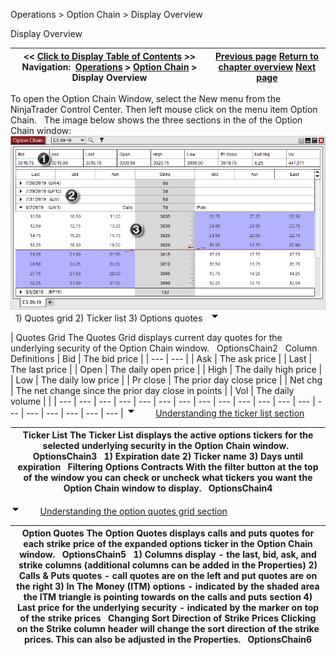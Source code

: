﻿
Operations \> Option Chain \> Display Overview

Display Overview

| \<\< [Click to Display Table of Contents](display_overview_option_chain.md) \>\> **Navigation:**     [Operations](operations.md) \> [Option Chain](option-chain.md) \> Display Overview | [Previous page](option-chain.md) [Return to chapter overview](option-chain.md) [Next page](submitting_orders_option_chain.md) |
| --- | --- |
To open the Option Chain Window, select the New menu from the NinjaTrader Control Center. Then left mouse click on the menu item Option Chain.
 
The image below shows the three sections in the of the Option Chain window:
 
![OptionsChain](optionschain.png)
 
1\) Quotes grid
2\) Ticker list
3\) Options quotes
 
![tog_minus](tog_minus.gif)

| Quotes Grid The Quotes Grid displays current day quotes for the underlying security of the Option Chain window.   OptionsChain2   Column Definitions   | Bid | The bid price | | --- | --- | | Ask | The ask price | | Last | The last price | | Open | The daily open price | | High | The daily high price | | Low | The daily low price | | Pr close | The prior day close price | | Net chg | The net change since the prior day close in points | | Vol | The daily volume | |
| --- | --- | --- | --- | --- | --- | --- | --- | --- | --- | --- | --- | --- | --- | --- | --- | --- | --- | --- |
![tog_minus](tog_minus.gif)        [Understanding the ticker list section](javascript:HMToggle('toggle','Understandingthetickerlistsection','Understandingthetickerlistsection_ICON'))

| Ticker List The Ticker List displays the active options tickers for the selected underlying security in the Option Chain window.   OptionsChain3   1\) Expiration date 2\) Ticker name 3\) Days until expiration   Filtering Options Contracts With the filter button at the top of the window you can check or uncheck what tickers you want the Option Chain window to display.   OptionsChain4 |
| --- |
![tog_minus](tog_minus.gif)        [Understanding the option quotes grid section](javascript:HMToggle('toggle','Understandingtheoptionquotesgridsection','Understandingtheoptionquotesgridsection_ICON'))

| Option Quotes The Option Quotes displays calls and puts quotes for each strike price of the expanded options ticker in the Option Chain window.   OptionsChain5   1\) Columns display \- the last, bid, ask, and strike columns (additional columns can be added in the Properties) 2\) Calls \& Puts quotes \- call quotes are on the left and put quotes are on the right 3\) In The Money (ITM) options \- indicated by the shaded area the ITM triangle is pointing towards on the calls and puts section 4\) Last price for the underlying security \- indicated by the marker on top of the strike prices   Changing Sort Direction of Strike Prices Clicking on the Strike column header will change the sort direction of the strike prices. This can also be adjusted in the Properties.   OptionsChain6 |
| --- |

